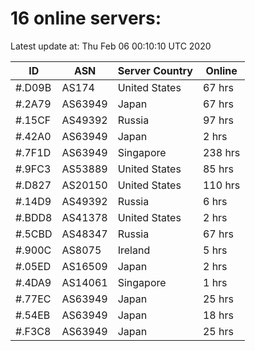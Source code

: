 # 16 online servers:

Latest update at: Thu Feb 06 00:10:10 UTC 2020

| ID | ASN | Server Country | Online |
| -- | --- | -------------- | ------ |
| #.D09B | AS174 | United States | 67 hrs |
| #.2A79 | AS63949 | Japan | 67 hrs |
| #.15CF | AS49392 | Russia | 97 hrs |
| #.42A0 | AS63949 | Japan | 2 hrs |
| #.7F1D | AS63949 | Singapore | 238 hrs |
| #.9FC3 | AS53889 | United States | 85 hrs |
| #.D827 | AS20150 | United States | 110 hrs |
| #.14D9 | AS49392 | Russia | 6 hrs |
| #.BDD8 | AS41378 | United States | 2 hrs |
| #.5CBD | AS48347 | Russia | 67 hrs |
| #.900C | AS8075 | Ireland | 5 hrs |
| #.05ED | AS16509 | Japan | 2 hrs |
| #.4DA9 | AS14061 | Singapore | 1 hrs |
| #.77EC | AS63949 | Japan | 25 hrs |
| #.54EB | AS63949 | Japan | 18 hrs |
| #.F3C8 | AS63949 | Japan | 25 hrs |

